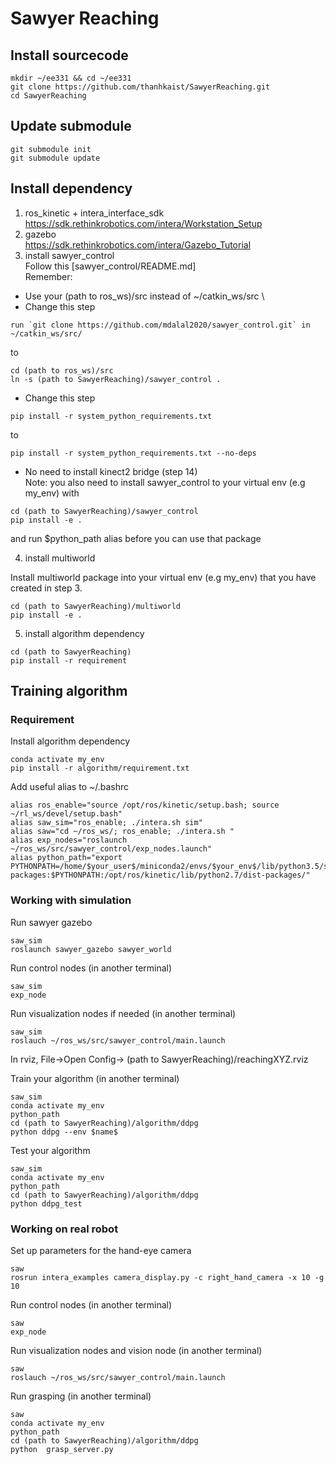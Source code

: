 # Sawyer Reaching 

## Install sourcecode
```
mkdir ~/ee331 && cd ~/ee331
git clone https://github.com/thanhkaist/SawyerReaching.git
cd SawyerReaching
```

## Update submodule
```
git submodule init
git submodule update
```
## Install dependency 
1. ros_kinetic + intera_interface_sdk \
https://sdk.rethinkrobotics.com/intera/Workstation_Setup
2. gazebo \
https://sdk.rethinkrobotics.com/intera/Gazebo_Tutorial
3. install sawyer_control \
Follow this [sawyer_control/README.md] \
Remember: 
* Use your (path to ros_ws)/src instead of ~/catkin_ws/src \
* Change this step 
```
run `git clone https://github.com/mdalal2020/sawyer_control.git` in ~/catkin_ws/src/
```
to
```
cd (path to ros_ws)/src
ln -s (path to SawyerReaching)/sawyer_control .
```
* Change this step
```
pip install -r system_python_requirements.txt
```
to
```
pip install -r system_python_requirements.txt --no-deps
```
* No need to install kinect2 bridge (step 14) \
Note: you also need to install sawyer_control to your virtual env (e.g my_env) with 
```
cd (path to SawyerReaching)/sawyer_control
pip install -e .
```
and run $python_path alias before you can use that package 

4. install multiworld 

Install multiworld package into your virtual env (e.g my_env) that you have created in step 3.
```
cd (path to SawyerReaching)/multiworld
pip install -e .
```

5. install algorithm dependency 

```
cd (path to SawyerReaching)
pip install -r requirement
```


## Training algorithm 
### Requirement 

Install algorithm dependency
```
conda activate my_env
pip install -r algorithm/requirement.txt
```

Add useful alias to ~/.bashrc
```
alias ros_enable="source /opt/ros/kinetic/setup.bash; source ~/rl_ws/devel/setup.bash"
alias saw_sim="ros_enable; ./intera.sh sim"
alias saw="cd ~/ros_ws/; ros_enable; ./intera.sh "
alias exp_nodes="roslaunch ~/ros_ws/src/sawyer_control/exp_nodes.launch"
alias python_path="export PYTHONPATH=/home/$your_user$/miniconda2/envs/$your_env$/lib/python3.5/site-packages:$PYTHONPATH:/opt/ros/kinetic/lib/python2.7/dist-packages/"
```

### Working with simulation

Run sawyer gazebo
```
saw_sim
roslaunch sawyer_gazebo sawyer_world
```
Run control nodes (in another terminal)
```
saw_sim
exp_node
```
Run visualization nodes if needed (in another terminal)
```
saw_sim
roslauch ~/ros_ws/src/sawyer_control/main.launch
```
In rviz, File->Open Config-> (path to SawyerReaching)/reachingXYZ.rviz

Train your algorithm (in another terminal)
```
saw_sim
conda activate my_env
python_path
cd (path to SawyerReaching)/algorithm/ddpg
python ddpg --env $name$

```

Test your algorithm

```
saw_sim
conda activate my_env
python_path
cd (path to SawyerReaching)/algorithm/ddpg
python ddpg_test 

```

### Working on real robot
 
Set up parameters for the hand-eye camera
```
saw
rosrun intera_examples camera_display.py -c right_hand_camera -x 10 -g 10
```

Run control nodes (in another terminal)
```
saw
exp_node
```

Run visualization nodes and vision node (in another terminal)
```
saw
roslauch ~/ros_ws/src/sawyer_control/main.launch
```

Run grasping (in another terminal)
```
saw
conda activate my_env
python_path
cd (path to SawyerReaching)/algorithm/ddpg
python  grasp_server.py
```

